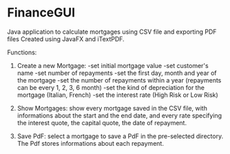 # FinanceGUI
Java application to calculate mortgages using CSV file and exporting PDF files
Created using JavaFX and iTextPDF.

Functions: 

1) Create a new Mortgage:
 -set initial mortgage value
 -set customer's name
 -set number of repayments
 -set the first day, month and year of the mortgage
 -set the number of repayments within a year (repayments can be every 1, 2, 3, 6 month) 
 -set the kind of depreciation for the mortgage (Italian, French)
 -set the interest rate (High Risk or Low Risk)
 
2) Show Mortgages:
show every mortgage saved in the CSV file, with informations about the start and the end date, and every rate specifying the interest quote, the capital quote, the date of repayment.

3) Save PdF:
select a mortgage to save a PdF in the pre-selected directory. The Pdf stores informations about each repayment.

